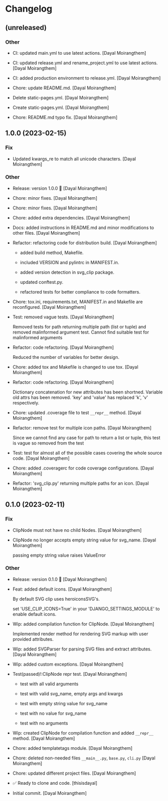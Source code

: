 # Changelog


## (unreleased)

### Other

* CI: updated main.yml to use latest actions. [Dayal Moirangthem]

* CI: updated release.yml and rename_project.yml to use latest actions. [Dayal Moirangthem]

* CI: added production environment to release.yml. [Dayal Moirangthem]

* Chore: update README.md. [Dayal Moirangthem]

* Delete static-pages.yml. [Dayal Moirangthem]

* Create static-pages.yml. [Dayal Moirangthem]

* Chore: README.md typo fix. [Dayal Moirangthem]


## 1.0.0 (2023-02-15)

### Fix

* Updated kwargs_re to match all unicode characters. [Dayal Moirangthem]

### Other

* Release: version 1.0.0 🚀 [Dayal Moirangthem]

* Chore: minor fixes. [Dayal Moirangthem]

* Chore: minor fixes. [Dayal Moirangthem]

* Chore: added extra dependencies. [Dayal Moirangthem]

* Docs: added instructions in README.md and minor modifications to other files. [Dayal Moirangthem]

* Refactor: refactoring code for distribution build. [Dayal Moirangthem]

  - added build method, Makefile.

  - included VERSION and pylintrc in MANIFEST.in.

  - added version detection in svg_clip package.

  - updated conftest.py.

  - refactored tests for better compliance to code formatters.

* Chore: tox.ini, requirements.txt, MANIFEST.in and Makefile are reconfigured. [Dayal Moirangthem]

* Test: removed vague tests. [Dayal Moirangthem]

  Removed tests for path returning multiple path (list or tuple) and removed malinformed argument test. Cannot find suitable test for malinformed arguments

* Refactor: code refactoring. [Dayal Moirangthem]

  Reduced the number of variables for better design.

* Chore: added tox and Makefile is changed to use tox. [Dayal Moirangthem]

* Refactor: code refactoring. [Dayal Moirangthem]

  Dictionary concatenation for new attributes has been shortned. Variable old attrs has been removed. 'key' and 'value' has replaced 'k', 'v' respectively.

* Chore: updated .coverage file to test `__repr__` method. [Dayal Moirangthem]

* Refactor: remove test for multiple icon paths. [Dayal Moirangthem]

  Since we cannot find any case for path to return a list or tuple, this test is vague so removed from the test

* Test: test for almost all of the possible cases covering the whole source code. [Dayal Moirangthem]

* Chore: added .coveragerc for code coverage configurations. [Dayal Moirangthem]

* Refactor: 'svg_clip.py' returning multiple paths for an icon. [Dayal Moirangthem]


## 0.1.0 (2023-02-11)

### Fix

* ClipNode must not have no child Nodes. [Dayal Moirangthem]

* ClipNode no longer accepts empty string value for svg_name. [Dayal Moirangthem]

  passing empty string value raises ValueError

### Other

* Release: version 0.1.0 🚀 [Dayal Moirangthem]

* Feat: added default icons. [Dayal Moirangthem]

  By default SVG clip uses heroiconsSVG's.

  set 'USE_CLIP_ICONS=True' in your 'DJANGO_SETTINGS_MODULE' to enable default icons.

* Wip: added compilation function for ClipNode. [Dayal Moirangthem]

  Implemented render method for rendering SVG markup with user provided attributes.

* Wip: added SVGParser for parsing SVG files and extract attributes. [Dayal Moirangthem]

* Wip: added custom exceptions. [Dayal Moirangthem]

* Test(passed)!:ClipNode repr test. [Dayal Moirangthem]

  - test with all valid arguments

  - test with valid svg_name, empty args and kwargs

  - test with empty string value for svg_name

  - test with no value for svg_name

  - test with no arguments

* Wip: created ClipNode for compilation function and added `__repr__` method. [Dayal Moirangthem]

* Chore: added templatetags module. [Dayal Moirangthem]

* Chore: deleted non-needed files `__main__.py`, `base.py`, `cli.py` [Dayal Moirangthem]

* Chore: updated different project files. [Dayal Moirangthem]

* ✅ Ready to clone and code. [thisisdayal]

* Initial commit. [Dayal Moirangthem]


